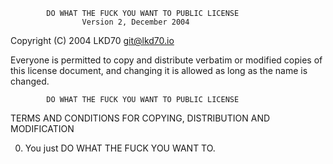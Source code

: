             DO WHAT THE FUCK YOU WANT TO PUBLIC LICENSE
                    Version 2, December 2004

 Copyright (C) 2004 LKD70 <git@lkd70.io>

 Everyone is permitted to copy and distribute verbatim or modified
 copies of this license document, and changing it is allowed as long
 as the name is changed.

            DO WHAT THE FUCK YOU WANT TO PUBLIC LICENSE
   TERMS AND CONDITIONS FOR COPYING, DISTRIBUTION AND MODIFICATION

  0. You just DO WHAT THE FUCK YOU WANT TO.
